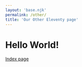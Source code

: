 ```yaml
---
layout: 'base.njk'
permalink: /other/
title: 'Our Other Eleventy page'
---
```


# Hello World!

[Index page](./)